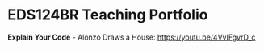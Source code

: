# EDS124BR Teaching Portfolio
**Explain Your Code** - Alonzo Draws a House: https://youtu.be/4VvIFgvrD_c
